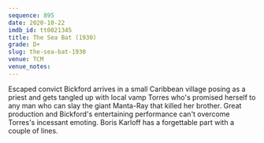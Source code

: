 ```yaml
---
sequence: 895
date: 2020-10-22
imdb_id: tt0021345
title: The Sea Bat (1930)
grade: D+
slug: the-sea-bat-1930
venue: TCM
venue_notes:
---
```


Escaped convict Bickford arrives in a small Caribbean village posing as a priest and gets tangled up with local vamp Torres who's promised herself to any man who can slay the giant Manta-Ray that killed her brother. Great production and Bickford's entertaining performance can't overcome Torres's incessant emoting. Boris Karloff has a forgettable part with a couple of lines.